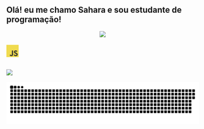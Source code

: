 ## Olá! eu me chamo Sahara e sou estudante de programação!
<div align="center">
  <a href="https://github.com/LightDNZ">
  <img height="180em" src="https://github-readme-stats.vercel.app/api?username=LightDNZ&show_icons=true&theme=dracula&include_all_commits=true&count_private=true"/>
</div>
<div style="display: inline_block"><br>
  <code><img height="32" src="https://raw.githubusercontent.com/github/explore/80688e429a7d4ef2fca1e82350fe8e3517d3494d/topics/javascript/javascript.png" alt="javascript"/></code>
</div>
  
  ##
 
<div> 
 <a href="https://discord.gg/gAMs8nXaET" target="_blank"><img src="https://img.shields.io/badge/Discord-7289DA?style=for-the-badge&logo=discord&logoColor=white" target="_blank"></a> 

 ![Snake animation](https://github.com/kitsunebishi/kitsunebishi/blob/output/github-contribution-grid-snake.svg)
 
</div>

